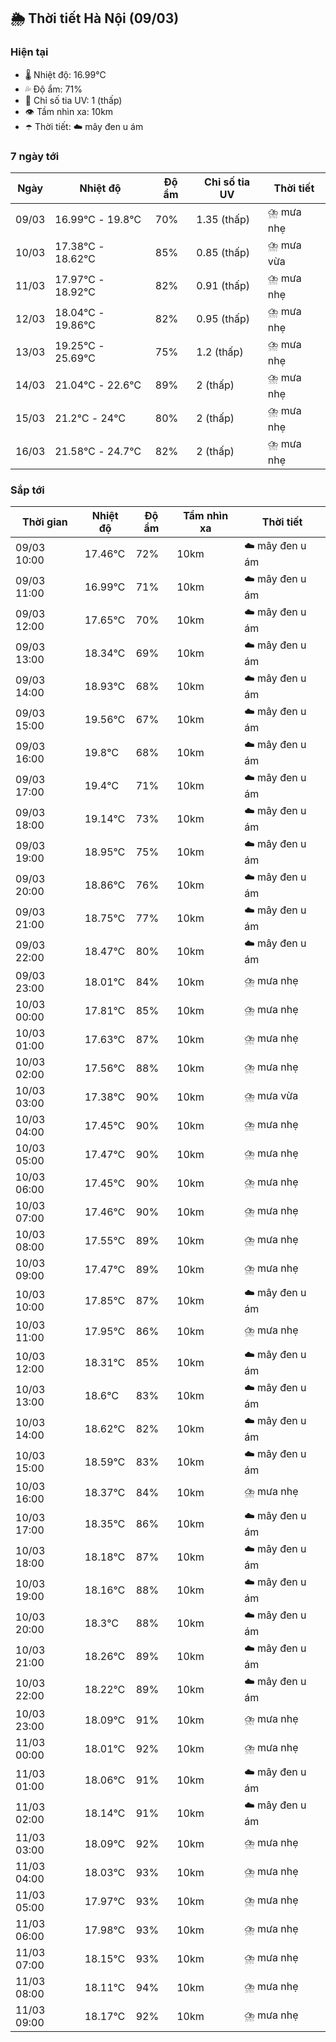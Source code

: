 ## 🌦️ Thời tiết Hà Nội (09/03)

### Hiện tại

- 🌡️ Nhiệt độ: 16.99℃
- 💦 Độ ẩm: 71%
- 🌟 Chỉ số tia UV: 1 (thấp)
- 👁️ Tầm nhìn xa: 10km
- ☂️ Thời tiết: ☁️ mây đen u ám

### 7 ngày tới

| Ngày | Nhiệt độ | Độ ẩm | Chỉ số tia UV | Thời tiết |
| --- | --- | --- | --- | --- |
| 09/03 | 16.99℃ - 19.8℃ | 70% | 1.35 (thấp) | ⛈️ mưa nhẹ |
| 10/03 | 17.38℃ - 18.62℃ | 85% | 0.85 (thấp) | ⛈️ mưa vừa |
| 11/03 | 17.97℃ - 18.92℃ | 82% | 0.91 (thấp) | ⛈️ mưa nhẹ |
| 12/03 | 18.04℃ - 19.86℃ | 82% | 0.95 (thấp) | ⛈️ mưa nhẹ |
| 13/03 | 19.25℃ - 25.69℃ | 75% | 1.2 (thấp) | ⛈️ mưa nhẹ |
| 14/03 | 21.04℃ - 22.6℃ | 89% | 2 (thấp) | ⛈️ mưa nhẹ |
| 15/03 | 21.2℃ - 24℃ | 80% | 2 (thấp) | ⛈️ mưa nhẹ |
| 16/03 | 21.58℃ - 24.7℃ | 82% | 2 (thấp) | ⛈️ mưa nhẹ |

### Sắp tới

| Thời gian | Nhiệt độ | Độ ẩm | Tầm nhìn xa | Thời tiết |
| --- | --- | --- | --- | --- |
| 09/03 10:00 | 17.46℃ | 72% | 10km | ☁️ mây đen u ám |
| 09/03 11:00 | 16.99℃ | 71% | 10km | ☁️ mây đen u ám |
| 09/03 12:00 | 17.65℃ | 70% | 10km | ☁️ mây đen u ám |
| 09/03 13:00 | 18.34℃ | 69% | 10km | ☁️ mây đen u ám |
| 09/03 14:00 | 18.93℃ | 68% | 10km | ☁️ mây đen u ám |
| 09/03 15:00 | 19.56℃ | 67% | 10km | ☁️ mây đen u ám |
| 09/03 16:00 | 19.8℃ | 68% | 10km | ☁️ mây đen u ám |
| 09/03 17:00 | 19.4℃ | 71% | 10km | ☁️ mây đen u ám |
| 09/03 18:00 | 19.14℃ | 73% | 10km | ☁️ mây đen u ám |
| 09/03 19:00 | 18.95℃ | 75% | 10km | ☁️ mây đen u ám |
| 09/03 20:00 | 18.86℃ | 76% | 10km | ☁️ mây đen u ám |
| 09/03 21:00 | 18.75℃ | 77% | 10km | ☁️ mây đen u ám |
| 09/03 22:00 | 18.47℃ | 80% | 10km | ☁️ mây đen u ám |
| 09/03 23:00 | 18.01℃ | 84% | 10km | ⛈️ mưa nhẹ |
| 10/03 00:00 | 17.81℃ | 85% | 10km | ⛈️ mưa nhẹ |
| 10/03 01:00 | 17.63℃ | 87% | 10km | ⛈️ mưa nhẹ |
| 10/03 02:00 | 17.56℃ | 88% | 10km | ⛈️ mưa nhẹ |
| 10/03 03:00 | 17.38℃ | 90% | 10km | ⛈️ mưa vừa |
| 10/03 04:00 | 17.45℃ | 90% | 10km | ⛈️ mưa nhẹ |
| 10/03 05:00 | 17.47℃ | 90% | 10km | ⛈️ mưa nhẹ |
| 10/03 06:00 | 17.45℃ | 90% | 10km | ⛈️ mưa nhẹ |
| 10/03 07:00 | 17.46℃ | 90% | 10km | ⛈️ mưa nhẹ |
| 10/03 08:00 | 17.55℃ | 89% | 10km | ⛈️ mưa nhẹ |
| 10/03 09:00 | 17.47℃ | 89% | 10km | ⛈️ mưa nhẹ |
| 10/03 10:00 | 17.85℃ | 87% | 10km | ☁️ mây đen u ám |
| 10/03 11:00 | 17.95℃ | 86% | 10km | ⛈️ mưa nhẹ |
| 10/03 12:00 | 18.31℃ | 85% | 10km | ☁️ mây đen u ám |
| 10/03 13:00 | 18.6℃ | 83% | 10km | ☁️ mây đen u ám |
| 10/03 14:00 | 18.62℃ | 82% | 10km | ☁️ mây đen u ám |
| 10/03 15:00 | 18.59℃ | 83% | 10km | ☁️ mây đen u ám |
| 10/03 16:00 | 18.37℃ | 84% | 10km | ⛈️ mưa nhẹ |
| 10/03 17:00 | 18.35℃ | 86% | 10km | ☁️ mây đen u ám |
| 10/03 18:00 | 18.18℃ | 87% | 10km | ☁️ mây đen u ám |
| 10/03 19:00 | 18.16℃ | 88% | 10km | ☁️ mây đen u ám |
| 10/03 20:00 | 18.3℃ | 88% | 10km | ☁️ mây đen u ám |
| 10/03 21:00 | 18.26℃ | 89% | 10km | ☁️ mây đen u ám |
| 10/03 22:00 | 18.22℃ | 89% | 10km | ☁️ mây đen u ám |
| 10/03 23:00 | 18.09℃ | 91% | 10km | ⛈️ mưa nhẹ |
| 11/03 00:00 | 18.01℃ | 92% | 10km | ⛈️ mưa nhẹ |
| 11/03 01:00 | 18.06℃ | 91% | 10km | ☁️ mây đen u ám |
| 11/03 02:00 | 18.14℃ | 91% | 10km | ☁️ mây đen u ám |
| 11/03 03:00 | 18.09℃ | 92% | 10km | ⛈️ mưa nhẹ |
| 11/03 04:00 | 18.03℃ | 93% | 10km | ⛈️ mưa nhẹ |
| 11/03 05:00 | 17.97℃ | 93% | 10km | ⛈️ mưa nhẹ |
| 11/03 06:00 | 17.98℃ | 93% | 10km | ⛈️ mưa nhẹ |
| 11/03 07:00 | 18.15℃ | 93% | 10km | ⛈️ mưa nhẹ |
| 11/03 08:00 | 18.11℃ | 94% | 10km | ⛈️ mưa nhẹ |
| 11/03 09:00 | 18.17℃ | 92% | 10km | ⛈️ mưa nhẹ |
